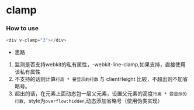 # clamp
### How to use
```js
<div v-clamp="3"></div>
```
- 思路  
1. 监测是否支持webkit的私有属性，-webkit-line-clamp,如果支持，直接使用该私有属性 
2. 不支持的话则计算`行高 * 要显示的行数` 与 clientHeight 比较，不超出则不加省略号。 
3. 超出的话，在元素上面动态包一层父元素，设置父元素的高度`行高 * 要显示的行数`，style为`overflow:hidden`,动态添加省略号（使用伪类实现） 
